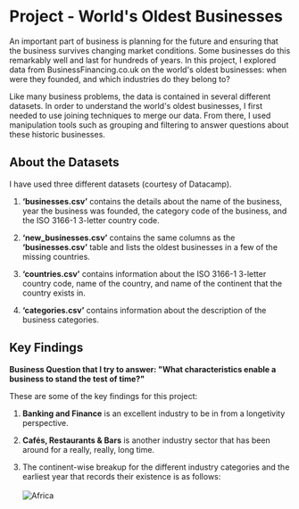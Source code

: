 # Project - World's Oldest Businesses

An important part of business is planning for the future and ensuring that the business survives changing market conditions. Some businesses do this remarkably well and last for hundreds of years. In this project, I explored data from BusinessFinancing.co.uk on the world's oldest businesses: when were they founded, and which industries do they belong to?

Like many business problems, the data is contained in several different datasets. In order to understand the world's oldest businesses, I first needed to use joining techniques to merge our data. From there, I used manipulation tools such as grouping and filtering to answer questions about these historic businesses.

## About the Datasets
I have used three different datasets (courtesy of Datacamp).

1. **‘businesses.csv’** contains the details about the name of the business, year the business was founded, the category code of the business, and the ISO 3166-1 3-letter country code.

2. **‘new_businesses.csv’** contains the same columns as the **‘businesses.csv’** table and lists the oldest businesses in a few of the missing countries. 

3. **‘countries.csv’** contains information about the ISO 3166-1 3-letter country code, name of the country, and name of the continent that the country exists in.

4. **‘categories.csv’** contains information about the description of the business categories.

## Key Findings

**Business Question that I try to answer: "What characteristics enable a business to stand the test of time?"**

These are some of the key findings for this project:
1. **Banking and Finance** is an excellent industry to be in from a longetivity perspective. 

2. **Cafés, Restaurants & Bars** is another industry sector that has been around for a really, really, long time.

3. The continent-wise breakup for the different industry categories and the earliest year that records their existence is as follows:
<br> </br>
![Africa](https://user-images.githubusercontent.com/75243291/202369003-ee119866-cee0-40fd-aba3-22e5f42484f0.PNG)

